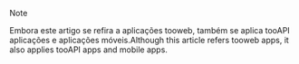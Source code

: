 > [!NOTE]
> <span data-ttu-id="5b9a3-101">Embora este artigo se refira a aplicações tooweb, também se aplica tooAPI aplicações e aplicações móveis.</span><span class="sxs-lookup"><span data-stu-id="5b9a3-101">Although this article refers tooweb apps, it also applies tooAPI apps and mobile apps.</span></span>
> 
> 

